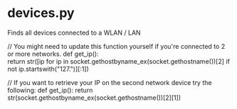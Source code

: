 devices.py
==========

Finds all devices connected to a WLAN / LAN


// You might need to update this function yourself if you're connected to 2 or more networks.
def get_ip():    
    return str([ip for ip in socket.gethostbyname_ex(socket.gethostname())[2] if not ip.startswith("127.")][:1])
    

// If you want to retrieve your IP on the second network device try the following:
def get_ip(): 
    return str(socket.gethostbyname_ex(socket.gethostname())[2][1])
    
